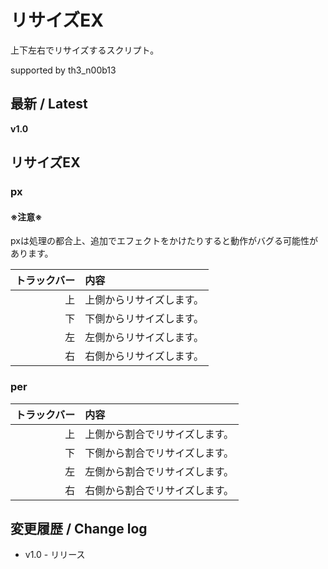 # リサイズEX

上下左右でリサイズするスクリプト。

supported by th3_n00b13

## 最新 / Latest

**v1.0**

## リサイズEX

### px

#### ※注意※

pxは処理の都合上、追加でエフェクトをかけたりすると動作がバグる可能性があります。

| トラックバー | 内容 |
| -: | :- |
| 上 | 上側からリサイズします。 |
| 下 | 下側からリサイズします。 |
| 左 | 左側からリサイズします。 |
| 右 | 右側からリサイズします。 |

### per

| トラックバー | 内容 |
| -: | :- |
| 上 | 上側から割合でリサイズします。 |
| 下 | 下側から割合でリサイズします。 |
| 左 | 左側から割合でリサイズします。 |
| 右 | 右側から割合でリサイズします。 |

## 変更履歴 / Change log

- v1.0 - リリース

